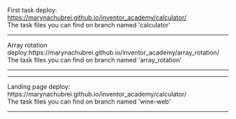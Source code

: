 First task deploy: https://marynachubrei.github.io/inventor_academy/calculator/<br>
The task files you can find on branch named 'calculator'
<hr>
Array rotation deploy:https://marynachubrei.github.io/inventor_academy/array_rotation/<br>
The task files you can find on branch named 'array_rotation'
<hr>
<hr>
Landing page deploy: https://marynachubrei.github.io/inventor_academy/calculator/<br>
The task files you can find on branch named 'wine-web'
<hr>
